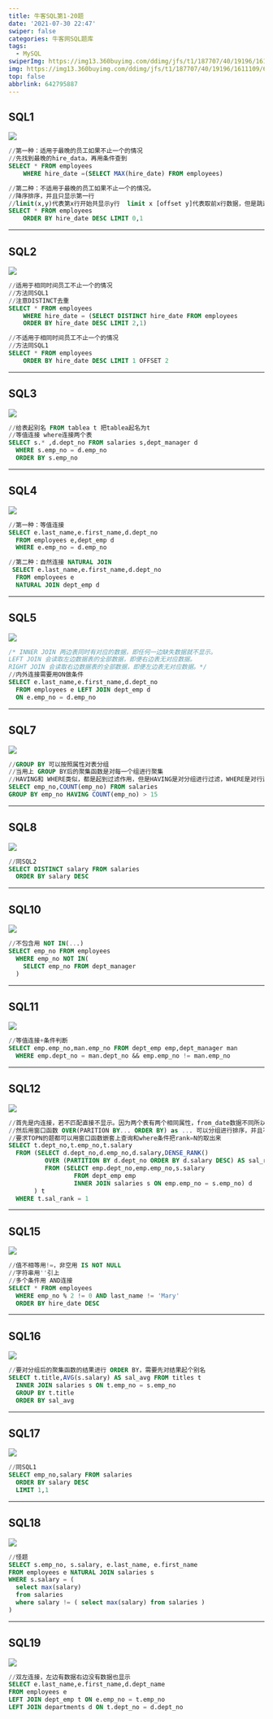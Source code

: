 ```yaml
---
title: 牛客SQL第1-20题
date: '2021-07-30 22:47'
swiper: false
categories: 牛客网SQL题库
tags:
  - MySQL
swiperImg: https://img13.360buyimg.com/ddimg/jfs/t1/187707/40/19196/1611109/611ef66aEc3c68b8c/dbeeb3570747606f.png
img: https://img13.360buyimg.com/ddimg/jfs/t1/187707/40/19196/1611109/611ef66aEc3c68b8c/dbeeb3570747606f.png
top: false
abbrlink: 642795887
---
```

## SQL1
![](/medias/牛客sql第1-20题/0.png)
```sql
//第一种：适用于最晚的员工如果不止一个的情况
//先找到最晚的hire_data，再用条件查到
SELECT * FROM employees
	WHERE hire_date =(SELECT MAX(hire_date) FROM employees)

//第二种：不适用于最晚的员工如果不止一个的情况。
//降序排序，并且只显示第一行  
//limit(x,y)代表第x行开始共显示y行  limit x [offset y]代表取前x行数据，但是跳过y行
SELECT * FROM employees
	ORDER BY hire_date DESC LIMIT 0,1
```

---

## SQL2
![](/medias/牛客sql第1-20题/1.png)
```sql
//适用于相同时间员工不止一个的情况
//方法同SQL1
//注意DISTINCT去重
SELECT * FROM employees
	WHERE hire_date = (SELECT DISTINCT hire_date FROM employees
	ORDER BY hire_date DESC LIMIT 2,1)

//不适用于相同时间员工不止一个的情况
//方法同SQL1
SELECT * FROM employees
	ORDER BY hire_date DESC LIMIT 1 OFFSET 2
```

---

## SQL3
![](/medias/牛客sql第1-20题/2.png)
```sql
//给表起别名 FROM tablea t 把tablea起名为t
//等值连接 where连接两个表
SELECT s.* ,d.dept_no FROM salaries s,dept_manager d
  WHERE s.emp_no = d.emp_no
  ORDER BY s.emp_no
```

---

## SQL4
![](/medias/牛客sql第1-20题/3.png)
```sql
//第一种：等值连接
SELECT e.last_name,e.first_name,d.dept_no
  FROM employees e,dept_emp d
  WHERE e.emp_no = d.emp_no

//第二种：自然连接 NATURAL JOIN
 SELECT e.last_name,e.first_name,d.dept_no
  FROM employees e
  NATURAL JOIN dept_emp d
```

---

## SQL5
![](/medias/牛客sql第1-20题/4.png)
```sql
/* INNER JOIN 两边表同时有对应的数据，即任何一边缺失数据就不显示。
LEFT JOIN 会读取左边数据表的全部数据，即便右边表无对应数据。
RIGHT JOIN 会读取右边数据表的全部数据，即便左边表无对应数据。*/
//内外连接需要用ON做条件
SELECT e.last_name,e.first_name,d.dept_no
  FROM employees e LEFT JOIN dept_emp d
  ON e.emp_no = d.emp_no
```

---

## SQL7
![](/medias/牛客sql第1-20题/5.png)
```sql
//GROUP BY 可以按照属性对表分组
//当用上 GROUP BY后的聚集函数是对每一个组进行聚集
//HAVING和 WHERE类似，都是起到过滤作用，但是HAVING是对分组进行过滤，WHERE是对行进行过滤
SELECT emp_no,COUNT(emp_no) FROM salaries
GROUP BY emp_no HAVING COUNT(emp_no) > 15
```

---

## SQL8
![](/medias/牛客sql第1-20题/6.png)
```sql
//同SQL2
SELECT DISTINCT salary FROM salaries
  ORDER BY salary DESC
```

---

## SQL10
![](/medias/牛客sql第1-20题/7.png)
```sql
//不包含用 NOT IN(...)
SELECT emp_no FROM employees
  WHERE emp_no NOT IN(
    SELECT emp_no FROM dept_manager
  )
```

---

## SQL11
![](/medias/牛客sql第1-20题/8.png)
```sql
//等值连接+条件判断
SELECT emp.emp_no,man.emp_no FROM dept_emp emp,dept_manager man
  WHERE emp.dept_no = man.dept_no && emp.emp_no != man.emp_no
```

---

## SQL12
![](/medias/牛客sql第1-20题/9.png)
```sql
//首先是内连接，若不匹配直接不显示。因为两个表有两个相同属性，from_date数据不同所以不能用自然连接
//然后用窗口函数 OVER(PARITION BY... ORDER BY) as ... 可以分组进行排序，并且不修改原来的数据只添加一个排序列
//要求TOPN的题都可以用窗口函数嵌套上查询和where条件把rank=N的取出来
SELECT t.dept_no,t.emp_no,t.salary
  FROM (SELECT d.dept_no,d.emp_no,d.salary,DENSE_RANK()
          OVER (PARTITION BY d.dept_no ORDER BY d.salary DESC) AS sal_rank
          FROM (SELECT emp.dept_no,emp.emp_no,s.salary
                  FROM dept_emp emp
                  INNER JOIN salaries s ON emp.emp_no = s.emp_no) d
       ) t
  WHERE t.sal_rank = 1
```

---

## SQL15
![](/medias/牛客sql第1-20题/10.png)
```sql
//值不相等用!=，非空用 IS NOT NULL
//字符串用''引上
//多个条件用 AND连接
SELECT * FROM employees
  WHERE emp_no % 2 != 0 AND last_name != 'Mary'
  ORDER BY hire_date DESC
```

---

## SQL16
![](/medias/牛客sql第1-20题/11.png)
```sql
//要对分组后的聚集函数的结果进行 ORDER BY，需要先对结果起个别名
SELECT t.title,AVG(s.salary) AS sal_avg FROM titles t
  INNER JOIN salaries s ON t.emp_no = s.emp_no
  GROUP BY t.title
  ORDER BY sal_avg
```

---

## SQL17
![](/medias/牛客sql第1-20题/12.png)
```sql
//同SQL1
SELECT emp_no,salary FROM salaries
  ORDER BY salary DESC
  LIMIT 1,1
```

---

## SQL18
![](/medias/牛客sql第1-20题/13.png)
```sql
//怪题
SELECT s.emp_no, s.salary, e.last_name, e.first_name
FROM employees e NATURAL JOIN salaries s
WHERE s.salary = (
  select max(salary)
  from salaries
  where salary != ( select max(salary) from salaries )
)
```

---

## SQL19
![](/medias/牛客sql第1-20题/14.png)
```sql
//双左连接，左边有数据右边没有数据也显示
SELECT e.last_name,e.first_name,d.dept_name
FROM employees e
LEFT JOIN dept_emp t ON e.emp_no = t.emp_no
LEFT JOIN departments d ON t.dept_no = d.dept_no
```
